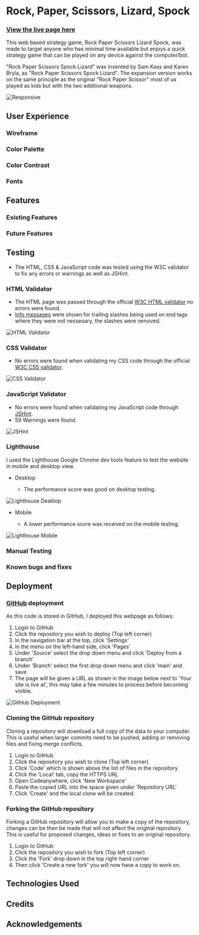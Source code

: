 # Rock, Paper, Scissors, Lizard, Spock

### [View the live page here](https://nicolejackson89.github.io/pp2-rock-paper-scissors-lizard-spock/)

This web based strategy game, Rock Paper Scissors Lizard Spock, was made to target anyone who has minimal time available but enjoys a quick strategy game that can be played on any device against the computer/bot.

"Rock Paper Scissors Spock Lizard" was invented by Sam Kass and Karen Bryla, as "Rock Paper Scissors Spock Lizard". The expansion version works on the same principle as the original "Rock Paper Scissor" most of us played as kids but with the two additional weapons.

![Responsive](./assets/docs/am-i-responsive.png)

## User Experience

### Wireframe

### Color Palette

### Color Contrast

### Fonts

## Features

### Existing Features

### Future Features

## Testing

- The HTML, CSS & JavaScript code was tested using the W3C validator to fix any errors or warnings as well as JSHint.

### HTML Validator

- The HTML page was passed through the official [W3C HTML validator](https://validator.w3.org/) no errors were found.
- [Info messages](./assets/docs/html-validator-before.png) were shown for trailing slashes being used on end tags where they were not nessesary, the slashes were removed.

![HTML Validator](./assets/docs/html-validator-after.png)

### CSS Validator

- No errors were found when validating my CSS code through the official [W3C CSS validator](https://jigsaw.w3.org/css-validator/).

![CSS Validator](./assets/docs/css-validator.png)

### JavaScript Validator

- No errors were found when validating my JavaScript code through [JSHint](https://jshint.com/).
- 59 Warnings were found.

![JSHint](./assets/docs/javascript-validator-before.png)

### Lighthouse

I used the Lighthouse Google Chrome dev tools feature to test the website in mobile and desktop view.

- Desktop

  - The performance score was good on desktop testing.

![Lighthouse Desktop](./assets/docs/lighthouse-desktop.png)

- Mobile

  - A lower performance score was received on the mobile testing.

![Lighthouse Mobile](./assets/docs/lighthouse-mobile.png)

### Manual Testing

### Known bugs and fixes

## Deployment

### [GitHub](https://github.com/) deployment

As this code is stored in GitHub, I deployed this webpage as follows:

1. Login to GitHub
2. Click the repository you wish to deploy (Top left corner)
3. In the navigation bar at the top, click 'Settings'
4. In the menu on the left-hand side, click 'Pages'
5. Under 'Source' select the drop down menu and click 'Deploy from a branch'
6. Under 'Branch' select the first drop down menu and click 'main' and save
7. The page will be given a URL as shown in the image below next to 'Your site is live at', this may take a few minutes to process before becoming visible.

![GitHub Deployment]()

### Cloning the GitHub repository

Cloning a repository will download a full copy of the data to your computer. This is useful when larger commits need to be pushed, adding or removing files and fixing merge conflicts.

1. Login to GitHub
2. Click the repository you wish to clone (Top left corner)
3. Click 'Code' which is shown above the list of files in the repository
4. Click the 'Local' tab, copy the HTTPS URL
5. Open Codeanywhere, click 'New Workspace'
6. Paste the copied URL into the space given under 'Repository URL'
7. Click 'Create' and the local clone will be created.

### Forking the GitHub repository

Forking a GitHub repository will allow you to make a copy of the repository, changes can be then be made that will not affect the original repository. This is useful for proposed changes, ideas or fixes to an original repository.

1. Login to GitHub
2. Click the repository you wish to fork (Top left corner)
3. Click the 'Fork' drop down in the top right-hand corner
4. Then click 'Create a new fork' you will now have a copy to work on.

## Technologies Used

## Credits

## Acknowledgements
